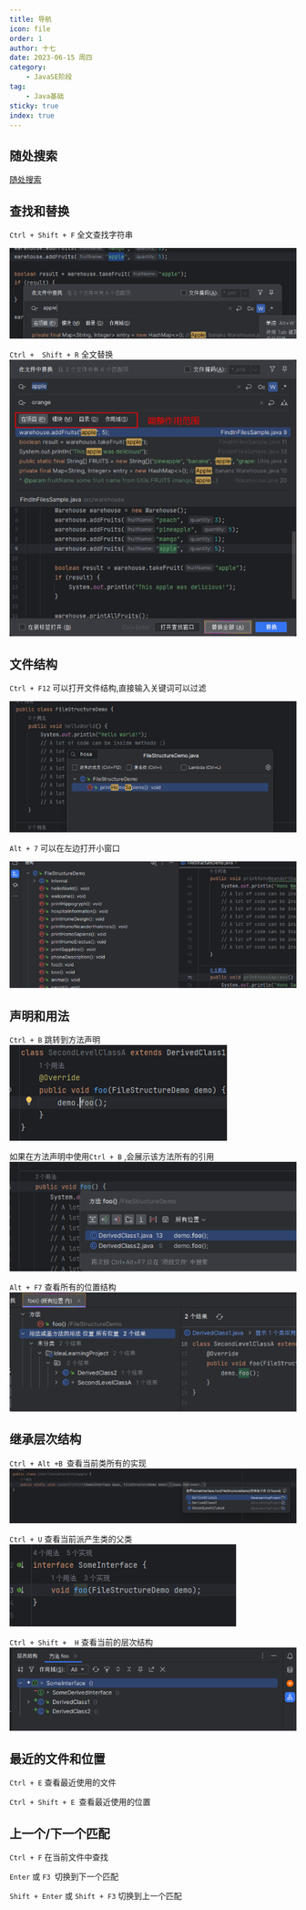 ```yaml
---
title: 导航
icon: file
order: 1
author: 十七
date: 2023-06-15 周四
category:
	- JavaSE阶段
tag:
	- Java基础
sticky: true
index: true
---
```



## 随处搜索

[随处搜索](../01_基本操作/基本操作.md#随处搜索)

## 查找和替换

`Ctrl + Shift + F` 全文查找字符串

![](./assets/image-20230421140500391.png)

`Ctrl +  Shift + R` 全文替换
![](./assets/image-20230421140612140.png)

## 文件结构

`Ctrl + F12` 可以打开文件结构,直接输入关键词可以过滤

![](./assets/image-20230421140738790.png)

`Alt + 7`  可以在左边打开小窗口

![](./assets/image-20230421140843538.png)

## 声明和用法

`Ctrl + B`  跳转到方法声明
![](./assets/image-20230421141038959.png)


如果在方法声明中使用`Ctrl + B`  ,会展示该方法所有的引用
![](./assets/image-20230421141027910.png)


`Alt + F7` 查看所有的位置结构
![](./assets/image-20230421141105529.png)


## 继承层次结构

`Ctrl + Alt +B `查看当前类所有的实现
![](./assets/image-20230421141224244.png)

`Ctrl + U` 查看当前派产生类的父类
![](./assets/image-20230421141408772.png)

`Ctrl + Shift +  H` 查看当前的层次结构
![](./assets/image-20230421141337164.png)

## 最近的文件和位置

`Ctrl + E` 查看最近使用的文件

`Ctrl + Shift + E `查看最近使用的位置

## 上一个/下一个匹配

`Ctrl + F` 在当前文件中查找

`Enter` 或 `F3 `切换到下一个匹配

`Shift + Enter`  或 `Shift + F3` 切换到上一个匹配